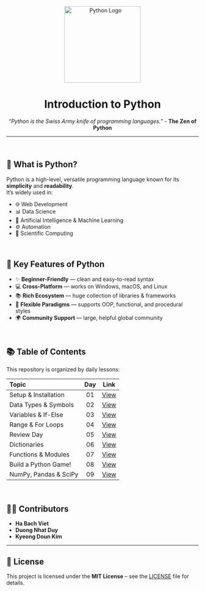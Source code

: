 <div align="center">
  <img src="https://upload.wikimedia.org/wikipedia/commons/c/c3/Python-logo-notext.svg" alt="Python Logo" width="200">
  
  # Introduction to Python
*“Python is the Swiss Army knife of programming languages.”* - **The Zen of Python**

</div>

---

<br>

## 📌 What is Python?
Python is a high-level, versatile programming language known for its **simplicity** and **readability**.  
It’s widely used in:
- 🌐 Web Development  
- 📊 Data Science  
- 🤖 Artificial Intelligence & Machine Learning  
- ⚙️ Automation  
- 🧪 Scientific Computing

<br>

## 🧩 Key Features of Python
- ✨ **Beginner-Friendly** — clean and easy-to-read syntax  
- 💻 **Cross-Platform** — works on Windows, macOS, and Linux  
- 📚 **Rich Ecosystem** — huge collection of libraries & frameworks  
- 🔄 **Flexible Paradigms** — supports OOP, functional, and procedural styles  
- 🌍 **Community Support** — large, helpful global community

<br>

## 📚 Table of Contents
This repository is organized by daily lessons:

| Topic | Day | Link |
| :---- | :-: | :---: |
| Setup & Installation | 01 | [View](https://github.com/viethaa/intro-to-python/tree/main/Day%2001) |
| Data Types & Symbols | 02 | [View](https://github.com/viethaa/intro-to-python/tree/main/Day%2002) |
| Variables & If-Else | 03 | [View](https://github.com/viethaa/intro-to-python/tree/main/Day%2003) |
| Range & For Loops | 04 | [View](https://github.com/viethaa/intro-to-python/tree/main/Day%2004) |
| Review Day | 05 | [View](https://github.com/viethaa/intro-to-python/tree/main/Day%2005) |
| Dictionaries | 06 | [View](https://github.com/viethaa/intro-to-python/tree/main/Day%2006) |
| Functions & Modules | 07 | [View](https://github.com/viethaa/intro-to-python/tree/main/Day%2007) |
| Build a Python Game! | 08 | [View](https://github.com/viethaa/intro-to-python/tree/main/Day%2008) |
| NumPy, Pandas & SciPy | 09 | [View](https://github.com/viethaa/intro-to-python/tree/main/Day%2009) |

<br>

## 🧑‍💻 Contributors
- **Ha Bach Viet**  
- **Duong Nhat Duy**  
- **Kyeong Doun Kim**

---

## 📄 License
This project is licensed under the **MIT License** – see the [LICENSE](LICENSE) file for details.
